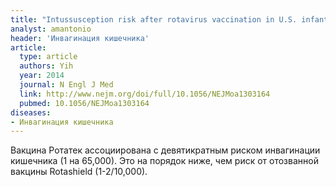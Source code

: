 ```yaml
---
title: "Intussusception risk after rotavirus vaccination in U.S. infants"
analyst: amantonio
header: 'Инвагинация кишечника'
article:
  type: article
  authors: Yih
  year: 2014
  journal: N Engl J Med
  link: http://www.nejm.org/doi/full/10.1056/NEJMoa1303164
  pubmed: 10.1056/NEJMoa1303164
diseases:
- Инвагинация кишечника
---
```


Вакцина Ротатек ассоциирована с девятикратным риском инвагинации кишечника (1 на 65,000). Это на порядок ниже, чем риск от отозванной вакцины Rotashield (1-2/10,000).
